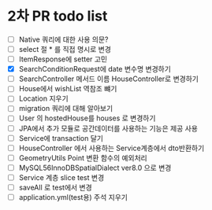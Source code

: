 # 2차 PR todo list

- [ ] Native 쿼리에 대한 사용 의문?
- [ ] select 절 * 를 직접 명시로 변경
- [ ] ItemResponse에 setter 고민
- [x] SearchConditionRequest에 date 변수명 변경하기
- [ ] SearchController 메서드 이름 HouseController로 변경하기
- [ ] House에서 wishList 역참조 뺴기
- [ ] Location 지우기
- [ ] migration 쿼리에 대해 알아보기
- [ ] User 의 hostedHouse를 houses 로 변경하기
- [ ] JPA에서 추가 모듈로 공간데이터를 사용하는 기능은 제공 사용
- [ ] Service에 transaction 달기
- [ ] HouseController 에서 사용하는 Service계층에서 dto반환하기
- [ ] GeometryUtils Point 변환 함수의 예외처리
- [ ] MySQL56InnoDBSpatialDialect ver8.0 으로 변경
- [ ] Service 계층 slice test 변경
- [ ] saveAll 로 test에서 변경
- [ ] application.yml(test용) 주석 지우기
